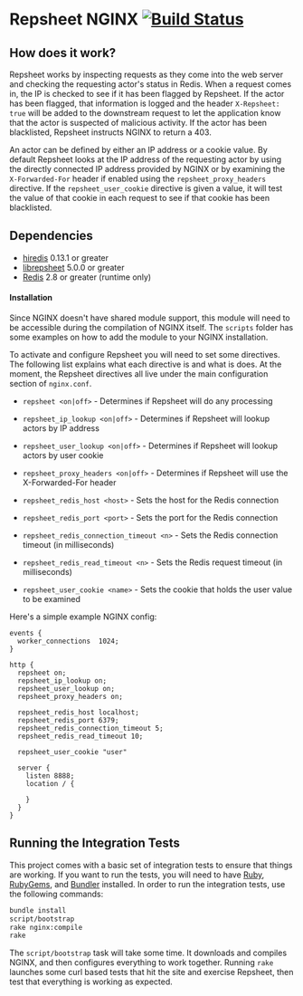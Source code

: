 # Repsheet NGINX [![Build Status](https://secure.travis-ci.org/repsheet/repsheet-nginx.png)](http://travis-ci.org/repsheet/repsheet-nginx?branch=master)

## How does it work?

Repsheet works by inspecting requests as they come into the web server
and checking the requesting actor's status in Redis. When a request
comes in, the IP is checked to see if it has been flagged by
Repsheet. If the actor has been flagged, that information is logged
and the header `X-Repsheet: true` will be added to the downstream
request to let the application know that the actor is suspected of
malicious activity. If the actor has been blacklisted, Repsheet
instructs NGINX to return a 403.

An actor can be defined by either an IP address or a cookie value. By
default Repsheet looks at the IP address of the requesting actor by
using the directly connected IP address provided by NGINX or by
examining the `X-Forwarded-For` header if enabled using the
`repsheet_proxy_headers` directive. If the `repsheet_user_cookie`
directive is given a value, it will test the value of that cookie in
each request to see if that cookie has been blacklisted.

## Dependencies

* [hiredis](https://github.com/redis/hiredis) 0.13.1 or greater
* [librepsheet](https://github.com/repsheet/librepsheet) 5.0.0 or greater
* [Redis](http://redis.io) 2.8 or greater (runtime only)

#### Installation

Since NGINX doesn't have shared module support, this module will need
to be accessible during the compilation of NGINX itself. The `scripts`
folder has some examples on how to add the module to your NGINX
installation.

To activate and configure Repsheet you will need to set some
directives. The following list explains what each directive is and
what is does. At the moment, the Repsheet directives all live under
the main configuration section of `nginx.conf`.

* `repsheet <on|off>` - Determines if Repsheet will do any processing
* `repsheet_ip_lookup <on|off>` - Determines if Repsheet will lookup actors by IP address
* `repsheet_user_lookup <on|off>` - Determines if Repsheet will lookup actors by user cookie
* `repsheet_proxy_headers <on|off>` - Determines if Repsheet will use the X-Forwarded-For header

* `repsheet_redis_host <host>` - Sets the host for the Redis connection
* `repsheet_redis_port <port>` - Sets the port for the Redis connection
* `repsheet_redis_connection_timeout <n>` - Sets the Redis connection timeout (in milliseconds)
* `repsheet_redis_read_timeout <n>` - Sets the Redis request timeout (in milliseconds)

* `repsheet_user_cookie <name>` - Sets the cookie that holds the user value to be examined

Here's a simple example NGINX config:

```
events {
  worker_connections  1024;
}

http {
  repsheet on;
  repsheet_ip_lookup on;
  repsheet_user_lookup on;
  repsheet_proxy_headers on;

  repsheet_redis_host localhost;
  repsheet_redis_port 6379;
  repsheet_redis_connection_timeout 5;
  repsheet_redis_read_timeout 10;

  repsheet_user_cookie "user"

  server {
    listen 8888;
    location / {

    }
  }
}
```

## Running the Integration Tests

This project comes with a basic set of integration tests to ensure
that things are working. If you want to run the tests, you will need
to have [Ruby](http://www.ruby-lang.org/en/),
[RubyGems](http://rubygems.org/), and [Bundler](http://bundler.io/)
installed. In order to run the integration tests, use the following
commands:

```sh
bundle install
script/bootstrap
rake nginx:compile
rake
```

The `script/bootstrap` task will take some time. It downloads and
compiles NGINX, and then configures everything to work
together. Running `rake` launches some curl based tests that hit the
site and exercise Repsheet, then test that everything is working as
expected.
